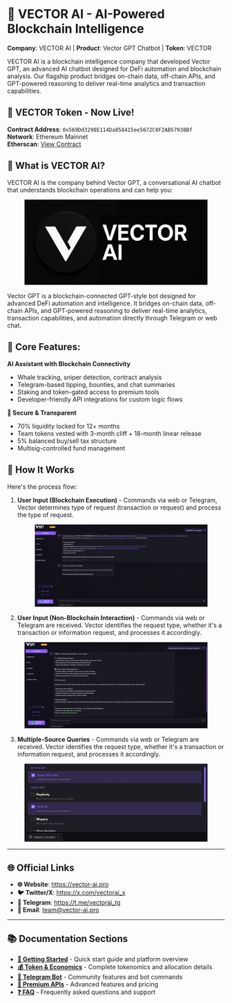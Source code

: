 # 🧠 VECTOR AI - AI-Powered Blockchain Intelligence

**Company**: VECTOR AI | **Product**: Vector GPT Chatbot | **Token**: VECTOR

VECTOR AI is a blockchain intelligence company that developed Vector GPT, an advanced AI chatbot designed for DeFi automation and blockchain analysis. Our flagship product bridges on-chain data, off-chain APIs, and GPT-powered reasoning to deliver real-time analytics and transaction capabilities.

## 🎉 VECTOR Token - Now Live!

**Contract Address**: `0x569Dd3298E114Da858415ee5672C8F2AB57938Bf`  
**Network**: Ethereum Mainnet  
**Etherscan**: [View Contract](https://etherscan.io/token/0x569Dd3298E114Da858415ee5672C8F2AB57938Bf)

## 🚀 **What is VECTOR AI?**

VECTOR AI is the company behind Vector GPT, a conversational AI chatbot that understands blockchain operations and can help you:

<figure><img src=".gitbook/assets/Untitled design (13).png" alt=""><figcaption></figcaption></figure>

Vector GPT is a blockchain-connected GPT-style bot designed for advanced DeFi automation and intelligence. It bridges on-chain data, off-chain APIs, and GPT-powered reasoning to deliver real-time analytics, transaction capabilities, and automation directly through Telegram or web chat.

## 🎯 Core Features:

**AI Assistant with Blockchain Connectivity**

* Whale tracking, sniper detection, contract analysis
* Telegram-based tipping, bounties, and chat summaries
* Staking and token-gated access to premium tools
* Developer-friendly API integrations for custom logic flows

**🔐 Secure & Transparent**
* 70% liquidity locked for 12+ months
* Team tokens vested with 3-month cliff + 18-month linear release
* 5% balanced buy/sell tax structure
* Multisig-controlled fund management

## 🚀 How It Works

Here's the process flow:

1.  **User Input (Blockchain Execution)** - Commands via web or Telegram, Vector determines type of request (transaction or request) and process the type of request.

    <figure><img src=".gitbook/assets/image.png" alt=""><figcaption></figcaption></figure>

2. **User Input (Non-Blockchain Interaction)** - Commands via web or Telegram are received. Vector identifies the request type, whether it's a transaction or information request, and processes it accordingly.

<figure><img src=".gitbook/assets/Screenshot 2025-05-25 154803.png" alt=""><figcaption></figcaption></figure>

3. **Multiple-Source Queries** - Commands via web or Telegram are received. Vector identifies the request type, whether it's a transaction or information request, and processes it accordingly.

<figure><img src=".gitbook/assets/modelselector.png" alt=""><figcaption></figcaption></figure>

---

## 🌐 Official Links

- **🌐 Website**: https://vector-ai.pro
- **🐦 Twitter/X**: https://x.com/vectorai_x
- **💬 Telegram**: https://t.me/vectorai_tg
- **📧 Email**: team@vector-ai.pro

---

## 📚 Documentation Sections

- **[🚀 Getting Started](getting-started/overview/README.md)** - Quick start guide and platform overview
- **[💰 Token & Economics](token-and-economics/unified-tokenomics.md)** - Complete tokenomics and allocation details
- **[🤖 Telegram Bot](vector-bot-telegram/telegram-bot.md)** - Community features and bot commands  
- **[🌟 Premium APIs](premium-apis/premium-apis.md)** - Advanced features and pricing
- **[❓ FAQ](faq.md)** - Frequently asked questions and support

<!-- GitBook sync trigger - Updated: January 2025 -->
